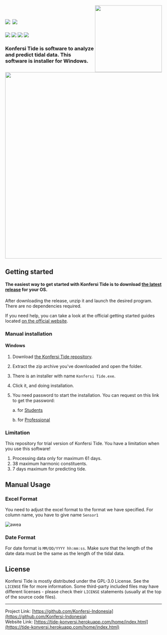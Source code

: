 <!--
*** Official Konfersi Indonesia README
*** by Konfersi Indonesia, 2022
-->

<h1>
  <a href="https://tide-konversi.herokuapp.com/home/index.html">
  <img src="https://raw.githubusercontent.com/Konfersi-Indonesia/KonfersiTide-Trial/main/Picture1.ico" width="215px" align="right" />
</a>
  <br>
  <a href="https://github.com/Konfersi-Indonesia/KonfersiTide-Trial/blob/main/README.md">
    <img src="https://img.shields.io/badge/English-ff8502.svg?style=for-the-badge" /></a>
  <a href="https://github.com/Konfersi-Indonesia/KonfersiTide-Trial/blob/main/README_ID.md">
    <img src="https://img.shields.io/badge/-bahasa Indonesia-ff00ca.svg?style=for-the-badge" /></a>
</h1>
<a href="https://www.youtube.com/channel/UCKlCsfk5rgeJE-tmkljL5ew">
  <img src="https://img.shields.io/youtube/channel/subscribers/UCKlCsfk5rgeJE-tmkljL5ew?style=for-the-badge" /></a>
<a href="https://www.instagram.com/konfersi.id/">
  <img src="https://img.shields.io/badge/Instagram-Follow-red?style=for-the-badge" /></a>
<a href="https://www.linkedin.com/company/konfersi-indonesia/">
  <img src="https://img.shields.io/badge/LinkedIn-Follow-red?style=for-the-badge" /></a>
<a href="https://www.facebook.com/konfersi.id">
  <img src="https://img.shields.io/badge/Facebook-Follow-red?style=for-the-badge" /></a>
<br>

<h3>
  Konfersi Tide is software to analyze and predict tidal data. This software is installer for Windows.
</h3>

<a href="https://github.com/Konfersi-Indonesia/KonfersiTide-Trial">
  <img src="https://user-images.githubusercontent.com/82978589/153845674-cf86b54a-a6a1-487b-be6d-83b59b0b0f9a.png" width="600px" align="center" />
</a>

## Getting started

#### The easiest way to get started with Konfersi Tide is to download [the latest release](https://tide-konversi.herokuapp.com/home/index.html) for your OS.<br>
After downloading the release, unzip it and launch the desired program.<br>
There are no dependencies required.

If you need help, you can take a look at the official getting started guides located <a href="https://tide-konversi.herokuapp.com/home/index.html">on the official website</a>.<br>

### Manual installation
#### Windows

1. Download [the Konfersi Tide repository](https://github.com/Konfersi-Indonesia/KonfersiTide-Trial).
2. Extract the zip archive you've downloaded and open the folder.
3. There is an installer with name `Konfersi Tide.exe`.
4. Click it, and doing installation.
5. You need password to start the installation. You can request on this link to get the password:

    a. for [Students](https://konfersi.herokuapp.com/home/studentmetocean.html)
    
    b. for [Professional](https://konfersi.herokuapp.com/home/profmetocean.html)

### Limitation

This repository for trial version of Konfersi Tide. You have a limitation when you use this software!

1. Processing data only for maximum 61 days.
2. 38 maximum harmonic constituents.
3. 7 days maximum for predicting tide.

## Manual Usage
### Excel Format

You need to adjust the excel format to the format we have specified. For column name, you have to give name `Sensor1`

![awea](https://user-images.githubusercontent.com/82978589/153844645-54c3247d-e975-4c26-8182-2b0863d182e8.png)

### Date Format

For date format is `MM/DD/YYYY hh:mm:ss`. Make sure that the length of the date data must be the same as the length of the tidal data.

## License

Konfersi Tide is mostly distributed under the GPL-3.0 License. See the `LICENSE` file for more information.
Some third-party included files may have different licenses - please check their `LICENSE` statements (usually at the top of the source code files).

<hr>

Project Link: [https://github.com/Konfersi-Indonesia](https://github.com/Konfersi-Indonesia)
<br/>
Website Link: [https://tide-konversi.herokuapp.com/home/index.html](https://tide-konversi.herokuapp.com/home/index.html)
<br/>
